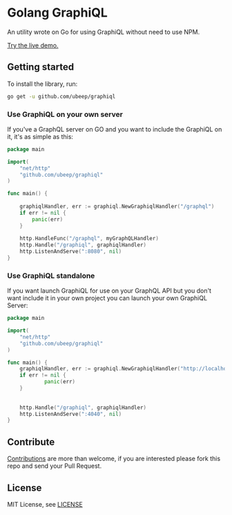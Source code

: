 # Golang GraphiQL

An utility wrote on Go for using GraphiQL without need to use NPM.

[Try the live demo.](http://graphql.org/swapi-graphql)

## Getting started
To install the library, run:

```bash
go get -u github.com/ubeep/graphiql
``` 

### Use GraphiQL on your own server
If you've a GraphQL server on GO and you want to include the GraphiQL
on it, it's as simple as this:

```go
package main

import(
	"net/http"
	"github.com/ubeep/graphiql"
)

func main() {
	
	graphiqlHandler, err := graphiql.NewGraphiqlHandler("/graphql")
	if err != nil {
		panic(err)
	}
	
	http.HandleFunc("/graphql", myGraphQLHandler)
	http.Handle("/graphiql", graphiqlHandler)
	http.ListenAndServe(":8080", nil)
}
```

### Use GraphiQL standalone
If you want launch GraphiQL for use on your GraphQL API but you don't want
include it in your own project you can launch your own GraphiQL Server:

```go
package main

import(
	"net/http"
	"github.com/ubeep/graphiql"
)

func main() {
	graphiqlHandler, err := graphiql.NewGraphiqlHandler("http://localhost:8080/graphql")
	if err != nil {
    		panic(err)
	}
    	
	
	http.Handle("/graphiql", graphiqlHandler)
	http.ListenAndServe(":4040", nil)
}
```

## Contribute
[Contributions](https://github.com/ubeep/graphiql/issues?q=is%3Aissue+is%3Aopen) are more than welcome, if you are interested please fork this repo and send your Pull Request.

## License
MIT License, see [LICENSE](https://github.com/ubeep/graphiql/blob/master/LICENSE)